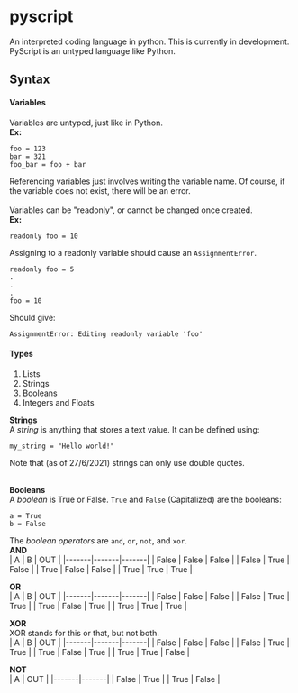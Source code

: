 # pyscript
An interpreted coding language in python. This is currently in development. 
PyScript is an untyped language like Python.

## Syntax <br />
#### Variables 
Variables are untyped, just like in Python. <br />
**Ex:** 
```
foo = 123
bar = 321
foo_bar = foo + bar
```
Referencing variables just involves writing the variable name. 
Of course, if the variable does not exist, there will be an error. 
<br /><br />
Variables can be "readonly", or cannot be changed once created. <br />
**Ex:**
```
readonly foo = 10
```

Assigning to a readonly variable should cause an `AssignmentError`.
```
readonly foo = 5
.
.
.
foo = 10
```
Should give:
```
AssignmentError: Editing readonly variable 'foo'
```

#### Types
1. Lists
1. Strings
1. Booleans
1. Integers and Floats<br />

**Strings** <br />
A *string* is anything that stores a text value. It can be defined using: <br/>
```
my_string = "Hello world!"
```
Note that (as of 27/6/2021) strings can only use double quotes.<br/><br/>

**Booleans** <br/>
A *boolean* is True or False. `True` and `False` (Capitalized) are the booleans:<br/>
```
a = True
b = False
```

The _boolean operators_ are `and`, `or`, `not`, and `xor`.<br/>
**AND**<br/>
| A     | B     | OUT   |
|-------|-------|-------|
| False | False | False |
| False | True  | False |
| True  | False | False |
| True  | True  | True  |
<br/>

**OR**<br/>
| A     | B     | OUT   |
|-------|-------|-------|
| False | False | False |
| False | True  | True  |
| True  | False | True  |
| True  | True  | True  |
<br/>

**XOR**<br/>
XOR stands for this or that, but not both.<br/>
| A     | B     | OUT   |
|-------|-------|-------|
| False | False | False |
| False | True  | True  |
| True  | False | True  |
| True  | True  | False |
<br/>

**NOT**<br/>
| A     | OUT   |
|-------|-------|
| False | True  |
| True  | False |
